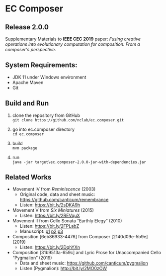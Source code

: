 # EC Composer 
## Release 2.0.0
Supplementary Materials to **IEEE CEC 2019** paper: _Fusing creative operations into evolutionary computation for composition: From a composer's perspective_.

## System Requirements:
- JDK 11 under Windows environment
- Apache Maven
- Git

## Build and Run
1. clone the repository from GitHub  
`git clone https://github.com/nclab/ec.composer.git`

2. go into ec.composer directory  
`cd ec.composer`

3. build  
`mvn package`

4. run  
`java -jar target\ec.composer-2.0.0-jar-with-dependencies.jar`

## Related Works
* Movement IV from _Reminiscence_ (2003)
  * Original code, data and sheet music: https://github.com/canticum/remembrance 
  * Listen: https://bit.ly/2sDKA9h
* Movement V from _Six Miniatures_ (2015)
  * Listen: https://bit.ly/2REVquX
* Movement II from Cello Sonata “Earthly Elegy” (2010)
  * Listen: https://bit.ly/2FPLabZ
  * Manuscript: [p1](http://data.digitalculture.tw/taichung/source/1270) [p2](http://data.digitalculture.tw/taichung/source/1271) [p3](http://data.digitalculture.tw/taichung/source/1272)
* Composition [6eb86933-4476] from Composer [2140d09e-5b9e] (2019)
  * Listen: https://bit.ly/2DqhYXn
* Composition [31b9513a-659c] and Lyric Prose for Unaccompanied Cello “Pygmalion” (2019)
  * Data and sheet music: https://github.com/canticum/pygmalion 
  * Listen (Pygmalion): http://bit.ly/2MO0zOW
